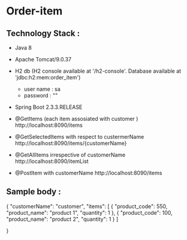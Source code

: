 # Order-item


Technology Stack :
-----------------

* Java 8
* Apache Tomcat/9.0.37
* H2 db (H2 console available at '/h2-console'. Database available at 'jdbc:h2:mem:order_item')
    * user name : sa
    * password : ""
* Spring Boot 2.3.3.RELEASE

* @GetItems (each item assosiated with customer )
   http://localhost:8090/items

* @GetSelectedItems with respect to custermerName
   http://localhost:8090/items/{customerName}
   
* @GetAllItems irrespective of customerName
   http://localhost:8090/itemList

* @PostItem with customerName
   http://localhost:8090/items

Sample body :
-------------
{
        "customerName": "customer",
              "items": [
							{
								"product_code": 550,
								"product_name": "product 1",
								"quantity": 1
							},
							{
								"product_code": 100,
								"product_name": "product 2",
								"quantity": 1
							}
						]
		
	
}
